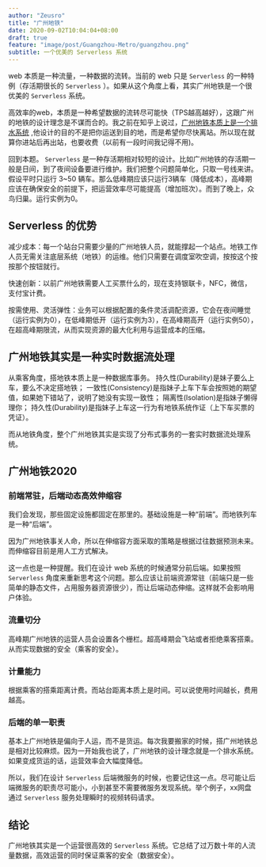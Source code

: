 ```yaml
---
author: "Zeusro"
title: "广州地铁"
date: 2020-09-02T10:04:04+08:00
draft: true
feature: "image/post/Guangzhou-Metro/guangzhou.png"
subtitle: 一个优美的 Serverless 系统
---
```


web 本质是一种流量，一种数据的流转。当前的 web 只是 `Serverless` 的一种特例（存活期很长的 `Serverless` ）。如果从这个角度上看，其实广州地铁是一个很优美的 `Serverless` 系统。

高效率的web，本质是一种希望数据的流转尽可能快（TPS越高越好），这跟广州的地铁的设计理念是不谋而合的。我之前在知乎上说过，[广州地铁本质上是一个排水系统](https://zhuanlan.zhihu.com/p/145018193) ,他设计的目的不是把你运送到目的地，而是希望你尽快离站。所以现在就算你进站后再出站，也要收费（以前有一段时间我记得不用)。

回到本题。 `Serverless` 是一种存活期相对较短的设计。比如广州地铁的存活期一般是日间，到了夜间设备要进行维护。我们把整个问题简单化，只取一号线来讲。假设平时只运行 3~50 辆车。那么低峰期应该只运行3辆车（降低成本），高峰期应该在确保安全的前提下，把运营效率尽可能提高（增加班次）。而到了晚上，众鸟归巢。运行实例为0。

## Serverless 的优势

减少成本：每一个站台只需要少量的广州地铁人员，就能撑起一个站点。地铁工作人员无需关注底层系统（地铁）的运维。他们只需要在调度室吹空调，按按这个按按那个按钮就行。

快速创新：以前广州地铁需要人工买票什么的，现在支持银联卡，NFC，微信，支付宝计费。

按需使用、灵活弹性：业务可以根据配置的条件灵活调配资源，它会在夜间睡觉（运行实例为0），在低峰期低开（运行实例为3），在高峰期高开（运行实例50），在超高峰期限流，从而实现资源的最大化利用与运营成本的压缩。

## 广州地铁其实是一种实时数据流处理

从乘客角度，搭地铁本质上是一种数据库事务。
持久性(Durability)是妹子要么上车，要么不决定搭地铁；
一致性(Consistency)是指妹子上车下车会按照她的期望值，如果她下错站了，说明了她没有实现一致性；
隔离性(Isolation)是指妹子懒得理你；
持久性(Durability)是指妹子上车这一行为有地铁系统作证（上下车买票的凭证）。

而从地铁角度，整个广州地铁其实是实现了分布式事务的一套实时数据流处理系统。

## 广州地铁2020

### 前端常驻，后端动态高效伸缩容

我们会发现，那些固定设施都固定在那里的。基础设施是一种“前端”。而地铁列车是一种“后端”。

因为广州地铁事关人命，所以在伸缩容方面采取的策略是根据过往数据预测未来。而伸缩容目前是用人工方式解决。

这一点也是一种提醒。我们在设计 web 系统的时候通常分前后端。如果按照 `Serverless` 角度来重新思考这个问题。那么应该让前端资源常驻（前端只是一些简单的静态文件，占用服务器资源很少），而让后端动态伸缩。这样就不会影响用户体验。

### 流量切分

高峰期广州地铁的运营人员会设置各个栅栏。超高峰期会飞站或者拒绝乘客搭乘。从而实现数据的安全（乘客的安全）。

### 计量能力

根据乘客的搭乘距离计费。而站台距离本质上是时间。可以说使用时间越长，费用越高。

### 后端的单一职责

基本上广州地铁是偏向于人运，而不是货运。每次我要搬家的时候，搭广州地铁总是相对比较麻烦。因为一开始我也说了，广州地铁的设计理念就是一个排水系统。如果变成货运的话，运营效率会大幅度降低。

所以，我们在设计 `Serverless` 后端微服务的时候，也要记住这一点。尽可能让后端微服务的职责尽可能小，小到甚至不需要微服务发现系统。举个例子，xx网盘通过 `Serverless` 服务处理瞬时的视频转码请求。

## 结论

广州地铁其实是一个运营很高效的 `Serverless` 系统。它总结了过万数十年的人流量数据，高效运营的同时保证乘客的安全（数据安全）。
